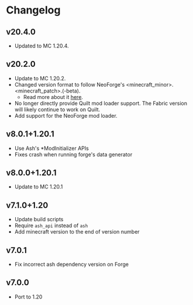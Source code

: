 # Changelog
## v20.4.0
- Updated to MC 1.20.4.

## v20.2.0
- Update to MC 1.20.2.
- Changed version format to follow NeoForge's <minecraft_minor>.<minecraft_patch>.(-beta).
    - Read more about it [here](https://neoforged.net/news/20.2release/).
- No longer directly provide Quilt mod loader support. The Fabric version will likely continue to work on Quilt.
- Add support for the NeoForge mod loader.

## v8.0.1+1.20.1
- Use Ash's *ModInitializer APIs
- Fixes crash when running forge's data generator

## v8.0.0+1.20.1
- Update to MC 1.20.1

## v7.1.0+1.20
- Update build scripts
- Require `ash_api` instead of `ash`
- Add minecraft version to the end of version number

## v7.0.1
- Fix incorrect ash dependency version on Forge

## v7.0.0
- Port to 1.20
